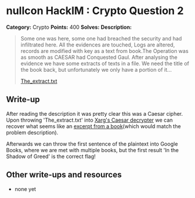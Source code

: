 # nullcon HackIM : Crypto Question 2

**Category:** Crypto
**Points:** 400
**Solves:** 
**Description:**

> Some one was here, some one had breached the security and had infiltrated here. All the evidences are touched, Logs are altered, records are modified with key as a text from book.The Operation was as smooth as CAESAR had Conquested Gaul. After analysing the evidence we have some extracts of texts in a file. We need the title of the book back, but unfortunately we only have a portion of it...
> 
> 
> [The_extract.txt](./The_extract.txt)


## Write-up

After reading the description it was pretty clear this was a Caesar cipher. Upon throwing 'The_extract.txt' into [Xarg's Caesar decrypter](http://www.xarg.org/tools/caesar-cipher/) we can recover what seems like an [excerpt from a book](./The_text.txt)(which would match the problem description). 

Afterwards we can throw the first sentence of the plaintext into Google Books, where we are met with multiple books, but the first result 'In the Shadow of Greed' is the correct flag!

## Other write-ups and resources

* none yet

